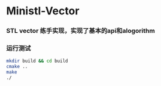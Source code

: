 # Ministl-Vector
### STL vector 练手实现，实现了基本的api和alogorithm
### 运行测试

```sh
mkdir build && cd build
cmake ..
make
./
```
